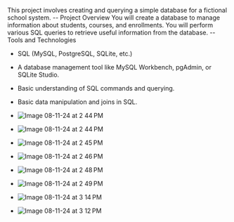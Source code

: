 This project involves creating and querying a simple database for a fictional school system.
-- Project Overview
You will create a database to manage information about students, courses, and enrollments.
You will perform various SQL queries to retrieve useful information from the database.
-- Tools and Technologies
- SQL (MySQL, PostgreSQL, SQLite, etc.)
- A database management tool like MySQL Workbench, pgAdmin, or SQLite Studio.
- Basic understanding of SQL commands and querying.
- Basic data manipulation and joins in SQL.

- ![Image 08-11-24 at 2 44 PM](https://github.com/user-attachments/assets/950d2ded-2ef9-442c-addf-698b85c6f37f)
- ![Image 08-11-24 at 2 44 PM](https://github.com/user-attachments/assets/6562c59a-6d7f-41e5-89e5-ff87f96b1819)
- ![Image 08-11-24 at 2 45 PM](https://github.com/user-attachments/assets/c55a3364-1479-44cb-a630-6b5b239a3e93)
- ![Image 08-11-24 at 2 46 PM](https://github.com/user-attachments/assets/95470d19-23de-4528-a64a-1bc4219201b6)
- ![Image 08-11-24 at 2 48 PM](https://github.com/user-attachments/assets/92d2bd31-4ba7-40a8-8870-51623d87c7e6)
- ![Image 08-11-24 at 2 49 PM](https://github.com/user-attachments/assets/2aab90ba-38e7-4d7c-b910-d9d086b09932)
- ![Image 08-11-24 at 3 14 PM](https://github.com/user-attachments/assets/88353573-9f7a-4d0a-a61e-0bd86ede6506)
- ![Image 08-11-24 at 3 12 PM](https://github.com/user-attachments/assets/3c068aca-c4fe-4d66-93ca-62390e9ec263)







